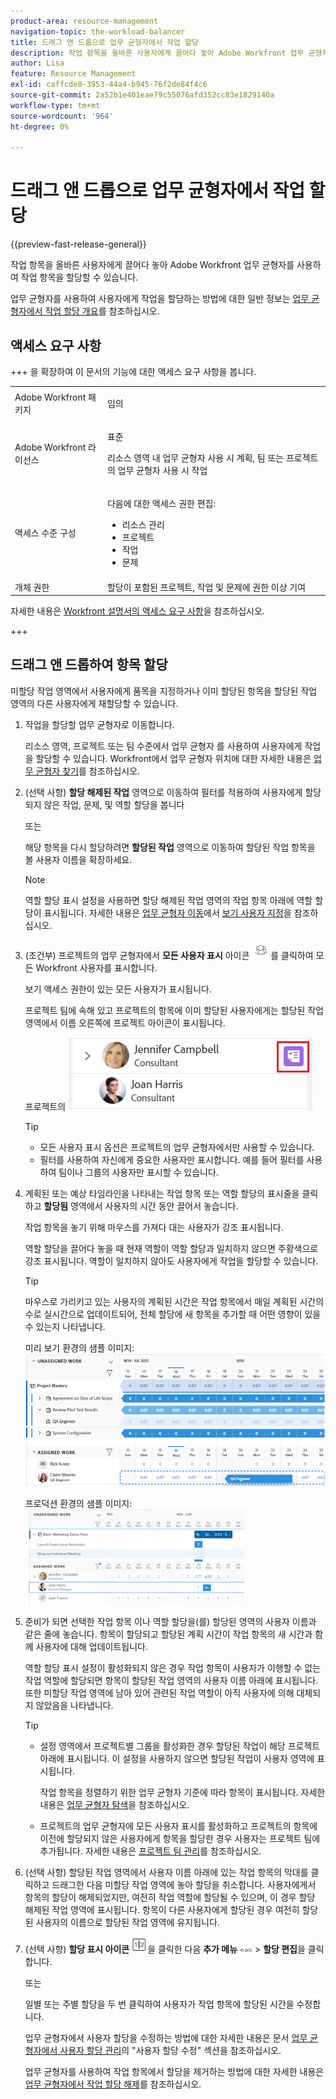 ```yaml
---
product-area: resource-management
navigation-topic: the-workload-balancer
title: 드래그 앤 드롭으로 업무 균형자에서 작업 할당
description: 작업 항목을 올바른 사용자에게 끌어다 놓아 Adobe Workfront 업무 균형자를 사용하여 작업 항목을 할당할 수 있습니다.
author: Lisa
feature: Resource Management
exl-id: caffcde8-3953-44a4-b945-76f2de84f4c6
source-git-commit: 2a52b1e401eae79c55076afd352cc83e1829140a
workflow-type: tm+mt
source-wordcount: '964'
ht-degree: 0%

---
```


# 드래그 앤 드롭으로 업무 균형자에서 작업 할당

{{preview-fast-release-general}}

작업 항목을 올바른 사용자에게 끌어다 놓아 Adobe Workfront 업무 균형자를 사용하여 작업 항목을 할당할 수 있습니다.

업무 균형자를 사용하여 사용자에게 작업을 할당하는 방법에 대한 일반 정보는 [업무 균형자에서 작업 할당 개요](../../resource-mgmt/workload-balancer/assign-work-in-workload-balancer.md)를 참조하십시오.

## 액세스 요구 사항

+++ 을 확장하여 이 문서의 기능에 대한 액세스 요구 사항을 봅니다.

<table style="table-layout:auto"> 
 <col> 
 <col> 
 <tbody> 
  <tr> 
   <td>Adobe Workfront 패키지</td> 
   <td><p>임의</p></td>
  </tr>
  <tr> 
   <td>Adobe Workfront 라이선스</td> 
   <td><p>표준</p>
       <p>리소스 영역 내 업무 균형자 사용 시 계획, 팀 또는 프로젝트의 업무 균형자 사용 시 작업</p></td>
  </tr>
  <tr> 
   <td>액세스 수준 구성</td> 
   <td> <p>다음에 대한 액세스 권한 편집:</p> 
    <ul> 
     <li>리소스 관리</li> 
     <li>프로젝트</li> 
     <li>작업</li> 
     <li>문제</li> 
    </ul>
   </td> 
  </tr> 
  <tr> 
   <td>개체 권한</td> 
   <td>할당이 포함된 프로젝트, 작업 및 문제에 권한 이상 기여</td> 
  </tr> 
 </tbody> 
</table>

자세한 내용은 [Workfront 설명서의 액세스 요구 사항](/help/quicksilver/administration-and-setup/add-users/access-levels-and-object-permissions/access-level-requirements-in-documentation.md)을 참조하십시오.

+++

## 드래그 앤 드롭하여 항목 할당

미할당 작업 영역에서 사용자에게 품목을 지정하거나 이미 할당된 항목을 할당된 작업 영역의 다른 사용자에게 재할당할 수 있습니다.

1. 작업을 할당할 업무 균형자로 이동합니다.

   리소스 영역, 프로젝트 또는 팀 수준에서 업무 균형자 를 사용하여 사용자에게 작업을 할당할 수 있습니다. Workfront에서 업무 균형자 위치에 대한 자세한 내용은 [업무 균형자 찾기](../../resource-mgmt/workload-balancer/locate-workload-balancer.md)를 참조하십시오.

1. (선택 사항) **할당 해제된 작업** 영역으로 이동하여 필터를 적용하여 사용자에게 할당되지 않은 작업, 문제, <span class="preview">및 역할 할당</span>을 봅니다

   또는

   해당 항목을 다시 할당하려면 **할당된 작업** 영역으로 이동하여 할당된 작업 항목을 볼 사용자 이름을 확장하세요.

   >[!NOTE]
   >
   ><span class="preview">역할 할당 표시 설정을 사용하면 할당 해제된 작업 영역의 작업 항목 아래에 역할 할당이 표시됩니다. 자세한 내용은 [업무 균형자 이동](/help/quicksilver/resource-mgmt/workload-balancer/navigate-the-workload-balancer.md#customize-the-view)에서 [보기 사용자 지정](/help/quicksilver/resource-mgmt/workload-balancer/navigate-the-workload-balancer.md)을 참조하십시오.</span>

1. (조건부) 프로젝트의 업무 균형자에서 **모든 사용자 표시** 아이콘 ![모든 사용자 표시](assets/show-all-users-icon-project-workload-balancer.png)를 클릭하여 모든 Workfront 사용자를 표시합니다.

   보기 액세스 권한이 있는 모든 사용자가 표시됩니다.

   프로젝트 팀에 속해 있고 프로젝트의 항목에 이미 할당된 사용자에게는 할당된 작업 영역에서 이름 오른쪽에 프로젝트 아이콘이 표시됩니다.

   프로젝트의 ![사용자](assets/user-on-the-project-indicator-highlighted-project-workload-balancer.png)

   >[!TIP]
   >
   >* 모든 사용자 표시 옵션은 프로젝트의 업무 균형자에서만 사용할 수 있습니다.
   >* 필터를 사용하여 자신에게 중요한 사용자만 표시합니다. 예를 들어 필터를 사용하여 팀이나 그룹의 사용자만 표시할 수 있습니다.

1. 계획된 또는 예상 타임라인을 나타내는 작업 항목 <span class="preview">또는 역할 할당</span>의 표시줄을 클릭하고 **할당됨** 영역에서 사용자의 시간 동안 끌어서 놓습니다.

   작업 항목을 놓기 위해 마우스를 가져다 대는 사용자가 강조 표시됩니다.

   <span class="preview">역할 할당을 끌어다 놓을 때 현재 역할이 역할 할당과 일치하지 않으면 주황색으로 강조 표시됩니다. 역할이 일치하지 않아도 사용자에게 작업을 할당할 수 있습니다.</span>

   >[!TIP]
   >
   >마우스로 가리키고 있는 사용자의 계획된 시간은 작업 항목에서 매일 계획된 시간의 수로 실시간으로 업데이트되어, 전체 할당에 새 항목을 추가할 때 어떤 영향이 있을 수 있는지 나타냅니다.

   <span class="preview">미리 보기 환경의 샘플 이미지:</span>
   ![사용자에게 할당할 항목 삭제](assets/wb-drag-drop-role-or-task-to-user.png)

   프로덕션 환경의 샘플 이미지:
   ![사용자에게 할당할 항목 삭제](assets/drag-drop-item-from-unassigned-to-assigned-wb-nwe-350x152.png)

1. 준비가 되면 선택한 작업 항목 <span class="preview">이나 역할 할당</span>을(를) 할당된 영역의 사용자 이름과 같은 줄에 놓습니다. 항목이 할당되고 할당된 계획 시간이 작업 항목의 새 시간과 함께 사용자에 대해 업데이트됩니다.

   <span class="preview">역할 할당 표시 설정이 활성화되지 않은 경우</span> 작업 항목이 사용자가 이행할 수 없는 작업 역할에 할당되면 항목이 할당된 작업 영역의 사용자 이름 아래에 표시됩니다. 또한 미할당 작업 영역에 남아 있어 관련된 작업 역할이 아직 사용자에 의해 대체되지 않았음을 나타냅니다.

   >[!TIP]
   >
   >* 설정 영역에서 프로젝트별 그룹을 활성화한 경우 할당된 작업이 해당 프로젝트 아래에 표시됩니다. 이 설정을 사용하지 않으면 할당된 작업이 사용자 영역에 표시됩니다.
   >
   >
   >     작업 항목을 정렬하기 위한 업무 균형자 기준에 따라 항목이 표시됩니다. 자세한 내용은 [업무 균형자 탐색](../../resource-mgmt/workload-balancer/navigate-the-workload-balancer.md)을 참조하십시오.
   >
   >
   >* 프로젝트의 업무 균형자에 모든 사용자 표시를 활성화하고 프로젝트의 항목에 이전에 할당되지 않은 사용자에게 항목을 할당한 경우 사용자는 프로젝트 팀에 추가됩니다. 자세한 내용은 [프로젝트 팀 관리](../../manage-work/projects/planning-a-project/manage-project-team.md)를 참조하십시오.


1. (선택 사항) 할당된 작업 영역에서 사용자 이름 아래에 있는 작업 항목의 막대를 클릭하고 드래그한 다음 미할당 작업 영역에 놓아 할당을 취소합니다. 사용자에게서 항목의 할당이 해제되었지만, 여전히 작업 역할에 할당될 수 있으며, 이 경우 할당 해제된 작업 영역에 표시됩니다. 항목이 다른 사용자에게 할당된 경우 여전히 할당된 사용자의 이름으로 할당된 작업 영역에 유지됩니다.
1. (선택 사항) **할당 표시 아이콘** ![할당 표시 아이콘](assets/show-allocations-icon-small.png)을 클릭한 다음 **추가 메뉴** ![추가 메뉴](assets/qs-more-menu.png) > **할당 편집**&#x200B;을 클릭합니다.

   <!--
   (make sure these are still called this, and that the icon has not changed)
   -->
   또는

   일별 또는 주별 할당을 두 번 클릭하여 사용자가 작업 항목에 할당된 시간을 수정합니다.

   업무 균형자에서 사용자 할당을 수정하는 방법에 대한 자세한 내용은 문서 [업무 균형자에서 사용자 할당 관리](../../resource-mgmt/workload-balancer/manage-user-allocations-workload-balancer.md)의 &quot;사용자 할당 수정&quot; 섹션을 참조하십시오.

   업무 균형자를 사용하여 작업 항목에서 할당을 제거하는 방법에 대한 자세한 내용은 [업무 균형자에서 작업 할당 해제](../../resource-mgmt/workload-balancer/unassign-work-in-workload-balancer.md)를 참조하십시오.

